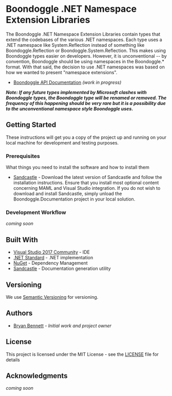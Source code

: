# Boondoggle .NET Namespace Extension Libraries

The Boondoggle .NET Namespace Extension Libraries contain types that extend the codebases of the various .NET namespaces.  Each type uses a .NET namespace like System.Reflection
instead of something like Boondoggle.Reflection or Boondoggle.System.Reflection.  This makes using Boondoggle types easier on developers.  However, it is unconventional -- by convention,
Boondoggle should be using namespaces in the Boondoggle.* format.  With that said, the decision to use .NET namespaces was based on how we wanted to present "namespace extensions".

* [Boondoggle API Documentation](https://bryan-bennett.github.io/Boondoggle) *(work in progress)*

***Note: If any future types implemented by Microsoft clashes with Boondoggle types, the Boondoggle type will be renamed or removed.  The frequency of this happening should be very rare but it is a possibility due
to the unconventional namespace style Boondoggle uses.***

## Getting Started

These instructions will get you a copy of the project up and running on your local machine for development and testing purposes.

### Prerequisites

What things you need to install the software and how to install them

* [Sandcastle](https://github.com/EWSoftware/SHFB) - Download the latest version of Sandcastle and follow the installation instructions.  Ensure that you install most optional content concerning MAML and Visual Studio integration.  If you do not wish to download and install Sandcastle, simply unload the Boondoggle.Documentation project in your local solution.

### Development Workflow

*coming soon*

## Built With

* [Visual Studio 2017 Community](https://docs.microsoft.com/en-us/visualstudio/install/install-visual-studio?view=vs-2017) - IDE
* [.NET Standard](https://docs.microsoft.com/en-us/dotnet/standard/net-standard) - .NET implementation
* [NuGet](https://www.nuget.org/) - Dependency Management
* [Sandcastle](https://github.com/EWSoftware/SHFB) - Documentation generation utility

## Versioning

We use [Semantic Versioning](http://semver.org/) for versioning.

## Authors

* [Bryan Bennett](https://github.com/Bryan-Bennett) - *Initial work and project owner*

## License

This project is licensed under the MIT License - see the [LICENSE](LICENSE.md) file for details

## Acknowledgments

*coming soon*

